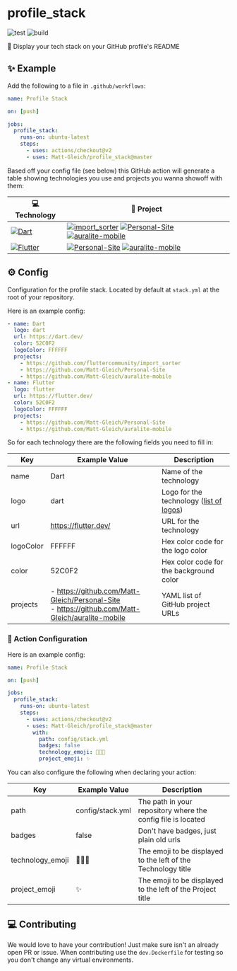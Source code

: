 # profile_stack

![test](https://github.com/Matt-Gleich/profile_stack/workflows/test/badge.svg)
![build](https://github.com/Matt-Gleich/profile_stack/workflows/build/badge.svg)

🚀 Display your tech stack on your GitHub profile's README

## ✨ Example

Add the following to a file in `.github/workflows`:

```yml
name: Profile Stack

on: [push]

jobs:
  profile_stack:
    runs-on: ubuntu-latest
    steps:
      - uses: actions/checkout@v2
      - uses: Matt-Gleich/profile_stack@master
```

Based off your config file (see below) this GitHub action will generate a table showing technologies you use and projects you wanna showoff with them:

| 💻 Technology                                                                                                                         | 🚀 Project                                                                                                                                                                                                                                                                                                                                                                                                                                                                                                                                                                                            |
| ------------------------------------------------------------------------------------------------------------------------------------- | ----------------------------------------------------------------------------------------------------------------------------------------------------------------------------------------------------------------------------------------------------------------------------------------------------------------------------------------------------------------------------------------------------------------------------------------------------------------------------------------------------------------------------------------------------------------------------------------------------- |
| [![Dart](https://img.shields.io/static/v1?label=&message=Dart&color=52C0F2&logo=dart&logoColor=white)](https://dart.dev/)             | [![import_sorter](https://img.shields.io/static/v1?label=import_sorter&message=%20&color=000605&logo=github&logoColor=white&labelColor=000605)](https://github.com/fluttercommunity/import_sorter) [![Personal-Site](https://img.shields.io/static/v1?label=Personal-Site&message=%20&color=000605&logo=github&logoColor=white&labelColor=000605)](https://github.com/Matt-Gleich/Personal-Site) [![auralite-mobile](https://img.shields.io/static/v1?label=auralite-mobile&message=%20&color=000605&logo=github&logoColor=FFFFFF&labelColor=000605)](https://github.com/Matt-Gleich/auralite-mobile) |
| [![Flutter](https://img.shields.io/static/v1?label=&message=Flutter&color=52C0F2&logo=flutter&logoColor=white)](https://flutter.dev/) | [![Personal-Site](https://img.shields.io/static/v1?label=Personal-Site&message=%20&color=000605&logo=github&logoColor=white&labelColor=000605)](https://github.com/Matt-Gleich/Personal-Site) [![auralite-mobile](https://img.shields.io/static/v1?label=auralite-mobile&message=%20&color=000605&logo=github&logoColor=FFFFFF&labelColor=000605)](https://github.com/Matt-Gleich/auralite-mobile)                                                                                                                                                                                                    |

## ⚙️ Config

Configuration for the profile stack. Located by default at `stack.yml` at the root of your repository.

Here is an example config:

```yaml
- name: Dart
  logo: dart
  url: https://dart.dev/
  color: 52C0F2
  logoColor: FFFFFF
  projects:
    - https://github.com/fluttercommunity/import_sorter
    - https://github.com/Matt-Gleich/Personal-Site
    - https://github.com/Matt-Gleich/auralite-mobile
- name: Flutter
  logo: flutter
  url: https://flutter.dev/
  color: 52C0F2
  logoColor: FFFFFF
  projects:
    - https://github.com/Matt-Gleich/Personal-Site
    - https://github.com/Matt-Gleich/auralite-mobile
```

So for each technology there are the following fields you need to fill in:

| **Key**   | **Example Value**                                                                                    | **Description**                                                     |
| --------- | ---------------------------------------------------------------------------------------------------- | ------------------------------------------------------------------- |
| name      | Dart                                                                                                 | Name of the technology                                              |
| logo      | dart                                                                                                 | Logo for the technology ([list of logos](https://simpleicons.org/)) |
| url       | https://flutter.dev/                                                                                 | URL for the technology                                              |
| logoColor | FFFFFF                                                                                               | Hex color code for the logo color                                   |
| color     | 52C0F2                                                                                               | Hex color code for the background color                             |
| projects  | - https://github.com/Matt-Gleich/Personal-Site <br> - https://github.com/Matt-Gleich/auralite-mobile | YAML list of GitHub project URLs                                    |

### 🦎 Action Configuration

Here is an example config:

```yaml
name: Profile Stack

on: [push]

jobs:
  profile_stack:
    runs-on: ubuntu-latest
    steps:
      - uses: actions/checkout@v2
      - uses: Matt-Gleich/profile_stack@master
        with:
          path: config/stack.yml
          badges: false
          technology_emoji: 👨🏻‍💻
          project_emoji: ✨
```

You can also configure the following when declaring your action:

| **Key**          | **Example Value** | **Description**                                               |
| ---------------- | ----------------- | ------------------------------------------------------------- |
| path             | config/stack.yml  | The path in your repository where the config file is located  |
| badges           | false             | Don't have badges, just plain old urls                        |
| technology_emoji | 👨🏻‍💻                | The emoji to be displayed to the left of the Technology title |
| project_emoji    | ✨                | The emoji to be displayed to the left of the Project title    |

## 💻 Contributing

We would love to have your contribution! Just make sure isn't an already open PR or issue. When contributing use the `dev.Dockerfile` for testing so you don't change any virtual environments.
